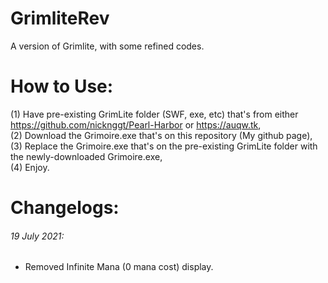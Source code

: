 # GrimliteRev
A version of Grimlite, with some refined codes. <br />
# How to Use:
(1) Have pre-existing GrimLite folder (SWF, exe, etc) that's from either https://github.com/nicknggt/Pearl-Harbor or https://auqw.tk, <br />
(2) Download the Grimoire.exe that's on this repository (My github page), <br />
(3) Replace the Grimoire.exe that's on the pre-existing GrimLite folder with the newly-downloaded Grimoire.exe, <br />
(4) Enjoy. <br />
# Changelogs:
###### 19 July 2021:
- Removed Infinite Mana (0 mana cost) display.
